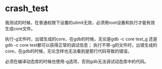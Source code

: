 # crash_test
我测试的时候，在普通权限下设置的ulimit无效，必须用root设置和执行才能有效生成core文件。

执行-g文件时，出错生成的core，在gdb的时候，无论是gdb -c core test_g 还是 gdb -c core test都可以获得正常的调试信息；
执行不带-g的文件时，出错生成的core，在gdb的时候，无论怎样也无法看到是那行代码导致的错误。

必须在编译动态库的时候也使用-g选项，否则gdb无法调试动态库中的代码。
